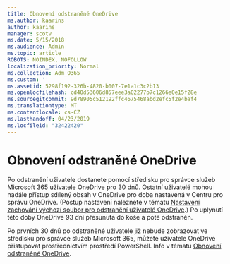```yaml
---
title: Obnovení odstraněné OneDrive
ms.author: kaarins
author: kaarins
manager: scotv
ms.date: 5/15/2018
ms.audience: Admin
ms.topic: article
ROBOTS: NOINDEX, NOFOLLOW
localization_priority: Normal
ms.collection: Adm_O365
ms.custom: ''
ms.assetid: 5298f192-326b-4820-b007-7e1a1c3c2b13
ms.openlocfilehash: cd40d53606d857eee3a02277b7c1266e0e15f28e
ms.sourcegitcommit: 9d78905c512192ffc4675468abd2efc5f2e4baf4
ms.translationtype: MT
ms.contentlocale: cs-CZ
ms.lasthandoff: 04/23/2019
ms.locfileid: "32422420"
---
```

# <a name="restore-a-deleted-onedrive"></a>Obnovení odstraněné OneDrive

Po odstranění uživatele dostanete pomocí středisku pro správce služeb Microsoft 365 uživatele OneDrive pro 30 dnů. Ostatní uživatelé mohou nadále přístup sdílený obsah v OneDrive pro doba nastavená v Centru pro správu OneDrive. (Postup nastavení naleznete v tématu [Nastavení zachování výchozí soubor pro odstranění uživatelé OneDrive](https://go.microsoft.com/fwlink/?linkid=874267).) Po uplynutí této doby OneDrive 93 dní přesunuta do koše a poté odstraněn.
  
Po prvních 30 dnů po odstraněné uživatele již nebude zobrazovat ve středisku pro správce služeb Microsoft 365, můžete uživatele OneDrive přistupovat prostřednictvím prostředí PowerShell. Info v tématu [Obnovení odstraněné OneDrive](https://go.microsoft.com/fwlink/?linkid=874269).
  


